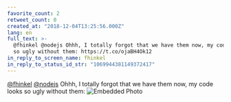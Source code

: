 ```yaml
---
favorite_count: 2
retweet_count: 0
created_at: "2018-12-04T13:25:56.000Z"
lang: en
full_text: >-
  @fhinkel @nodejs Ohhh, I totally forgot that we have them now, my code looks
  so ugly without them: https://t.co/ojaBH4Ok12
in_reply_to_screen_name: fhinkel
in_reply_to_status_id_str: "1069944381149372417"
---
```


[@fhinkel](https://twitter.com/fhinkel) [@nodejs](https://twitter.com/nodejs)
Ohhh, I totally forgot that we have them now, my code looks so ugly without
them:
![Embedded Photo](https://twitter-media-coderbyheart.s3.eu-north-1.amazonaws.com/1069945903715414016-Dtk2IBIW0AA9Q3g.png)
